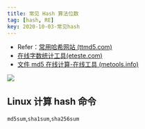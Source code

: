 ```yaml
---
title: 常见 Hash 算法位数
tag: [hash, RE]
key: 2020-10-03-常见hash
---
```


- Refer：[常用哈希网站 (ttmd5.com)](http%3A%2F%2Fwww.ttmd5.com%2Flist.php)
- [在线字数统计工具(eteste.com)](https%3A%2F%2Fwww.eteste.com%2F)
- [文件 md5 在线计算-在线工具 (metools.info)](http://www.metools.info/other/o21.html)

![](https://xdo0.github.io/imgsrc/boxcnJASn6Sl7onxXD34dzEMw8c.png)

## Linux 计算 hash 命令

`md5sum`,`sha1sum`,`sha256sum`
